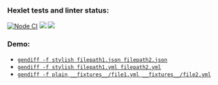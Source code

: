 ### Hexlet tests and linter status:
[![Node CI](https://github.com/shtiltckhen/frontend-project-46/actions/workflows/nodejs.yml/badge.svg)](https://github.com/shtiltckhen/frontend-project-46/actions/workflows/nodejs.yml)
<a href="https://codeclimate.com/github/shtiltckhen/frontend-project-46/maintainability"><img src="https://api.codeclimate.com/v1/badges/9896ca4f780640a0f035/maintainability" /></a>
<a href="https://codeclimate.com/github/shtiltckhen/frontend-project-46/test_coverage"><img src="https://api.codeclimate.com/v1/badges/9896ca4f780640a0f035/test_coverage" /></a>
### Demo:
* [`gendiff -f stylish filepath1.json filepath2.json`](https://asciinema.org/a/kDgDbrxRxZD3QOYo42wp1z8Ga)
* [`gendiff -f stylish filepath1.yml filepath2.yml`](https://asciinema.org/a/JbJuP5qp8cy0APFjq6Ya58MyR)
* [`gendiff -f plain __fixtures__/file1.yml __fixtures__/file2.yml`](https://asciinema.org/a/HhfuY2BqyvnHdlg8jdkzqjATD)